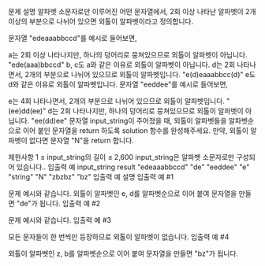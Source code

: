 문제 설명
알파벳 소문자로만 이루어진 어떤 문자열에서, 2회 이상 나타난 알파벳이 2개 이상의 부분으로 나뉘어 있으면 외톨이 알파벳이라고 정의합니다.

문자열 "edeaaabbccd"를 예시로 들어보면,

a는 2회 이상 나타나지만, 하나의 덩어리로 뭉쳐있으므로 외톨이 알파벳이 아닙니다.
"ede(aaa)bbccd"
b, c도 a와 같은 이유로 외톨이 알파벳이 아닙니다.
d는 2회 나타나면서, 2개의 부분으로 나뉘어 있으므로 외톨이 알파벳입니다.
"e(d)eaaabbcc(d)"
e도 d와 같은 이유로 외톨이 알파벳입니다.
문자열 "eeddee"를 예시로 들어보면,

e는 4회 나타나면서, 2개의 부분으로 나뉘어 있으므로 외톨이 알파벳입니다.
"(ee)dd(ee)"
d는 2회 나타나지만, 하나의 덩어리로 뭉쳐있으므로 외톨이 알파벳이 아닙니다.
"ee(dd)ee"
문자열 input_string이 주어졌을 때, 외톨이 알파벳들을 알파벳순으로 이어 붙인 문자열을 return 하도록 solution 함수를 완성해주세요. 만약, 외톨이 알파벳이 없다면 문자열 "N"을 return 합니다.

제한사항
1 ≤ input_string의 길이 ≤ 2,600
input_string은 알파벳 소문자로만 구성되어 있습니다..
입출력 예
input_string	result
"edeaaabbccd"	"de"
"eeddee"	"e"
"string"	"N"
"zbzbz"	"bz"
입출력 예 설명
입출력 예 #1

문제 예시와 같습니다.
외톨이 알파벳인 e, d를 알파벳순으로 이어 붙여 문자열을 만들면 "de"가 됩니다.
입출력 예 #2

문제 예시와 같습니다.
입출력 예 #3

모든 문자들이 한 번씩만 등장하므로 외톨이 알파벳이 없습니다.
입출력 예 #4

외톨이 알파벳인 z, b를 알파벳순으로 이어 붙여 문자열을 만들면 "bz"가 됩니다.